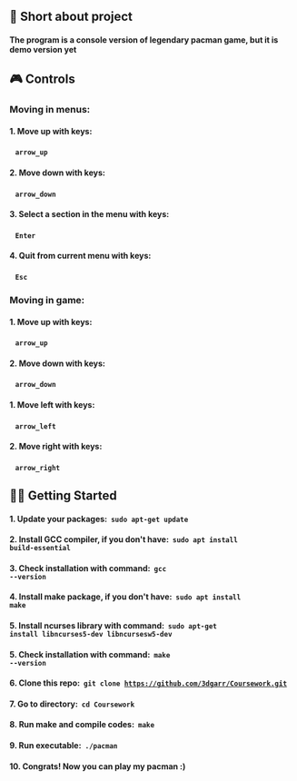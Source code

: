 ## 📜 Short about project
#### The program is a console version of legendary pacman game, but it is demo version yet

## 🎮 Controls
### Moving in menus:
#### 1. Move up with keys: 
#### &nbsp;&nbsp; <code><strong>arrow_up</strong></code>
#### 2. Move down with keys: 
#### &nbsp;&nbsp; <code><strong>arrow_down</strong></code>
#### 3. Select a section in the menu with keys: 
#### &nbsp;&nbsp; <code><strong>Enter</strong></code>
#### 4. Quit from current menu with keys: 
#### &nbsp;&nbsp; <code><strong>Esc</strong></code>

### Moving in game:
#### 1. Move up with keys: 
#### &nbsp;&nbsp; <code><strong>arrow_up</strong></code>
#### 2. Move down with keys: 
#### &nbsp;&nbsp; <code><strong>arrow_down</strong></code>
#### 1. Move left with keys: 
#### &nbsp;&nbsp; <code><strong>arrow_left</strong></code>
#### 2. Move right with keys: 
#### &nbsp;&nbsp; <code><strong>arrow_right</strong></code>


## 👨‍💻 Getting Started
#### 1. Update your packages: &nbsp;**<code>sudo apt-get update</code>**
#### 2. Install GCC compiler, if you don't have: &nbsp;**<code>sudo apt install build-essential</code>**
#### 3. Check installation with command: &nbsp;**<code>gcc --version</code>**
#### 4. Install make package, if you don't have: &nbsp;**<code>sudo apt install make</code>**
#### 5. Install ncurses library with command:  &nbsp;**<code>sudo apt-get install libncurses5-dev libncursesw5-dev</code>**
#### 5. Check installation with command: &nbsp;**<code>make --version</code>**
#### 6. Clone this repo: &nbsp;**<code>git clone https://github.com/3dgarr/Coursework.git</code>**
#### 7. Go to directory: &nbsp;**<code>cd Coursework</code>**
#### 8. Run make and compile codes: &nbsp;**<code>make</code>**
#### 9. Run executable: &nbsp;**<code>./pacman</code>**
#### 10. Congrats! Now you can play my pacman :)